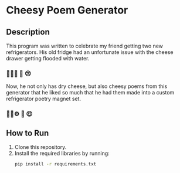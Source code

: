 # Cheesy Poem Generator
## Description
This program was written to celebrate my friend getting two new refrigerators. His old fridge had an unfortunate issue  with the cheese drawer getting flooded with water. 
### 🧀➕🛟 🟰 😢

Now, he not only has dry cheese, but also cheesy poems from this generator that he liked so much that he had them made into a custom refrigerator poetry magnet set.
### 🧀➕⚙️ 🟰 😍
## How to Run
1. Clone this repository.
2. Install the required libraries by running:
   ```bash
   pip install -r requirements.txt
